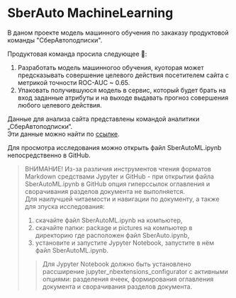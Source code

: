 # SberAuto MachineLearning

В даном проекте модель машинного обучения по закаказу продуктовой команды "СберАвтоподписки".  
  
Продуктовая команда просила следующее 🧐:
1) Разработать модель машинногоо обучения, куоторая может предсказывать совершение целевого действия посетителем сайта с метрикой точности ROC-AUC ~ 0.65.
2) Упаковать получившуюся модель в сервис, который будет брать на вход заданные атрибуты и на выходе выдавать прогноз совершения любого целевого действия. 
  
  
Данные для анализа сайта представлены командой аналитики „СберАвтоподписки“.  
Эти данные можно найти по [ссылке](https://drive.google.com/drive/folders/1rA4o6KHH-M2KMvBLHp5DZ5gioF2q7hZw).


Для просмотра исследования можно открыть файл SberAutoML.ipynb непосредственно в GitHub.
> ВНИМАНИЕ! Из-за различия инструментов чтения форматов Markdown средствами Jypyter и GitHub - при открытии файла SberAutoML.ipynb в GitHub опция гиперссылок оглавления и сворачивания разделов документа не выполняется.  
> Для наилучшей читаемости и навигации по документу, а также для зпуска исследования:
> 1. скачайте файл SberAutoML.ipynb на компьютер,
> 2. скачайте папки: package и pictures на компьютер в директорию где расположен файл SberAuto.ipynb,
> 3. установите и запустите Jypyter Notebook, запустите в нём файл SberAutoML.ipynb.
>> Для Jypyter Notebook должно быть установлено рассширение jupyter_nbextensions_configurator с активными опциями: разделения ячеек, формирования оглавления документа и сворачивания разделов документа.
